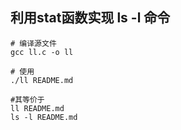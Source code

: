 ## 利用stat函数实现 ls -l 命令

```shell
# 编译源文件
gcc ll.c -o ll

# 使用
./ll README.md

#其等价于
ll README.md 
ls -l README.md
```